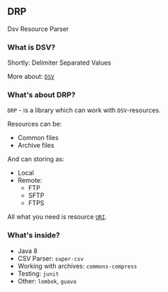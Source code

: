 ## DRP
Dsv Resource Parser

### What is DSV?
Shortly: Delimiter Separated Values

More about: [`DSV`](https://en.wikipedia.org/wiki/Delimiter-separated_values)

### What's about DRP?
`DRP` - is a library which can work with `DSV`-resources.

Resources can be:
* Common files
* Archive files

And can storing as:
* Local
* Remote:
    * FTP
    * SFTP
    * FTPS

All what you need is resource [`URI`](https://en.wikipedia.org/wiki/Uniform_Resource_Identifier).

### What's inside?
* Java 8
* CSV Parser: `super-csv`
* Working with archives: `commons-compress`
* Testing: `junit`
* Other: `lombok`, `guava`
